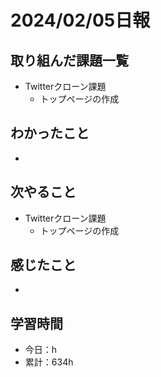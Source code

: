 # 2024/02/05日報
## 取り組んだ課題一覧
- Twitterクローン課題
  - トップページの作成

## わかったこと
- 

## 次やること
- Twitterクローン課題
  - トップページの作成

## 感じたこと
- 

## 学習時間
- 今日：h
- 累計：634h
